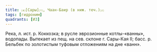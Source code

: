 ```yaml
---
title: ⒜[Сары]⒯, Чаан-Баир (в ниж. теч.)⒵
tags: [гидроним]
quadrants: [И3]
---
```


Река, л. ист. р. Коккозка; в русле эврозионные котлы-«ванны», водопады. Вытекает
из пещ. на сев. склоне г. Сары-Кая II; басс. р. Бельбек по золотистым туфовым
отложениям на дне «ванн».
